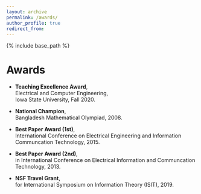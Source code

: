 ```yaml
---
layout: archive
permalink: /awards/
author_profile: true
redirect_from:
---
```


{% include base_path %}

Awards
======
* **Teaching Excellence Award**, <br/> Electrical and Computer Engineering, <br/> Iowa State University, Fall 2020.

* **National Champion**, <br/> Bangladesh Mathematical Olympiad, 2008.

* **Best Paper Award (1st)**, <br/> International Conference on Electrical Engineering and Information Communcation Technology, 2015.

* **Best Paper Award (2nd)**, <br/> in International Conference on Electrical Information and Communcation Technology, 2013.

* **NSF Travel Grant**,  <br/> for International Symposium on Information Theory (ISIT), 2019.
